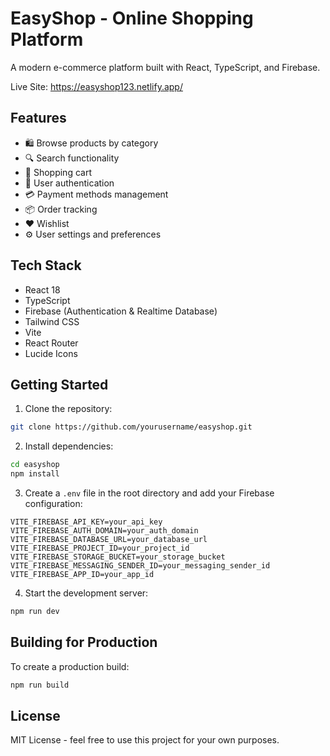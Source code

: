 # EasyShop - Online Shopping Platform

A modern e-commerce platform built with React, TypeScript, and Firebase.

Live Site: https://easyshop123.netlify.app/

## Features

- 🛍️ Browse products by category
- 🔍 Search functionality
- 🛒 Shopping cart
- 👤 User authentication
- 💳 Payment methods management
- 📦 Order tracking
- ❤️ Wishlist
- ⚙️ User settings and preferences

## Tech Stack

- React 18
- TypeScript
- Firebase (Authentication & Realtime Database)
- Tailwind CSS
- Vite
- React Router
- Lucide Icons

## Getting Started

1. Clone the repository:
```bash
git clone https://github.com/yourusername/easyshop.git
```

2. Install dependencies:
```bash
cd easyshop
npm install
```

3. Create a `.env` file in the root directory and add your Firebase configuration:
```env
VITE_FIREBASE_API_KEY=your_api_key
VITE_FIREBASE_AUTH_DOMAIN=your_auth_domain
VITE_FIREBASE_DATABASE_URL=your_database_url
VITE_FIREBASE_PROJECT_ID=your_project_id
VITE_FIREBASE_STORAGE_BUCKET=your_storage_bucket
VITE_FIREBASE_MESSAGING_SENDER_ID=your_messaging_sender_id
VITE_FIREBASE_APP_ID=your_app_id
```

4. Start the development server:
```bash
npm run dev
```

## Building for Production

To create a production build:

```bash
npm run build
```

## License

MIT License - feel free to use this project for your own purposes.
